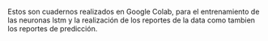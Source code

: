 Estos son cuadernos realizados en Google Colab, para el entrenamiento de las neuronas lstm y la realización
de los reportes de la data como tambien los reportes de predicción.


